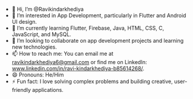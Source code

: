 - 👋 Hi, I’m @Ravikindarkhediya
- 👀 I’m interested in App Development, particularly in Flutter and Android UI design.
- 🌱 I’m currently learning Flutter, Firebase, Java, HTML, CSS, C, JavaScript, and MySQL.
- 💞️ I’m looking to collaborate on app development projects and learning new technologies.
- 📫 How to reach me: You can email me at ravikindarkhediya6@gmail.com or find me on LinkedIn: www.linkedin.com/in/ravi-kindarkhediya-b85614268/.
- 😄 Pronouns: He/Him
- ⚡ Fun fact: I love solving complex problems and building creative, user-friendly applications.
